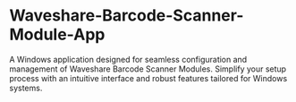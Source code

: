 # Waveshare-Barcode-Scanner-Module-App
A Windows application designed for seamless configuration and management of Waveshare Barcode Scanner Modules. Simplify your setup process with an intuitive interface and robust features tailored for Windows systems.
